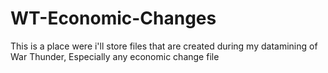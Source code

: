 # WT-Economic-Changes
This is a place were i'll store files that are created during my datamining of War Thunder, Especially any economic change file
